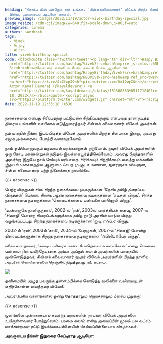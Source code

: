 ```yaml
---
heading: "ரொம்ப மிஸ் பன்றோம் சார் உங்கள. ‘சின்னக்கலைவாணர்’ விவேக் பிறந்த தினம்
  இன்று. அவருடைய ஆடியோ வைரல். "
preview_image: /images/2022/11/19/actor-vivek-birthday-special.jpg
image_resize: /cdn-cgi/image/w=640,fit=scale-down,q=80,f=auto
categories: cinema
authors: Santhosh
tags:
  - Vivek
  - Vijay
  - Ajith
title: vivek-birthday-special
code: <blockquote class="twitter-tweet"><p lang="ta" dir="ltr">Happy Birthday <a
  href="https://twitter.com/hashtag/Vivek?src=hash&amp;ref_src=twsrc%5Etfw">#Vivek</a>
  Sir<br><br>விவேக் சார் என்னிடம் பேசிய கடைசி பேச்சு ஆடியோ <a
  href="https://twitter.com/hashtag/HappyBirthdayVivek?src=hash&amp;ref_src=twsrc%5Etfw">#HappyBirthdayVivek</a><a
  href="https://twitter.com/hashtag/HBDVivek?src=hash&amp;ref_src=twsrc%5Etfw">#HBDVivek</a>
  <a href="https://t.co/8oI9zpIQnh">pic.twitter.com/8oI9zpIQnh</a></p>&mdash;
  Actor Kayal Devaraj (@kayaldevaraj) <a
  href="https://twitter.com/kayaldevaraj/status/1593683339051171840?ref_src=twsrc%5Etfw">November
  18, 2022</a></blockquote> <script async
  src="https://platform.twitter.com/widgets.js" charset="utf-8"></script>
date: 2022-11-19 12:33:18 +0530
---
```

நகைச்சுவை என்பது சிரிப்பதற்கு மட்டுமல்ல சிந்திப்பதற்கும் என்பதை தான் நடித்த திரைப்படங்களின் வாயிலாக எடுத்துரைத்தவர் சின்னக் கலைவாணர் விவேக் அவர்கள். 

நம் மனதில் நீங்கா இடம் பிடித்த விவேக் அவர்களின் பிறந்த தினமான இன்று, அவரது சமூக அக்கரையை போற்றி வணங்குவோம்.

நாம் ஒவ்வொருவரும் மறவாமல் மரக்கன்றுகள் நடுவோம். நடிகர் விவேக் அவர்களின்   ஒரு கோடி மரக்கன்றுகள் நடுதல் இலக்கை பூர்த்திசெய்வோம். அவரது பிறந்தநாளில் அவர்க்கு இதுவே நாம் செய்யும் மரியாதை. சிரிக்கவும் சிந்திக்கவும் வைத்து மக்களின் இதய சிம்மாசனத்தில் ஆளுமை செய்த முடிசூடா மன்னன், ஜனரஞ்சக கலைஞன், சின்ன கலைவாணர் பற்றி நினைக்காத நாளில்லை.

{{< adsense >}}

பெற்ற விருதுகள் சில:
சிறந்த நகைச்சுவை நடிகருக்கான ‘தேசிய தமிழ் திரைப்பட விருதுகள்’ பெற்றார்.
சிறந்த ஆண் நகைச்சுவை நடிகருக்கான ‘எடிசன் விருது’.
சிறந்த நகைச்சுவை நடிகருக்கான ‘கொடைக்கானல் பண்பலை வானொலி விருது’.

‘உன்னருகே நானிருந்தால்’, 2002-ல் ‘ரன்’, 2003ல் ‘பார்த்திபன் கனவு’, 2007-ல் ‘சிவாஜி’ போன்ற திரைப்டங்களுக்காக தமிழ் நாடு அரசின் மாநில விருது வழங்கப்பட்டது.
சிறந்த நகைச்சுவை நடிகருக்கான ‘ஐ.டி.எஃப்.ஏ விருது.

2002-ல் ‘ரன்’, 2003ல் ‘சாமி’, 2004-ல் ‘பேரழகன், 2007-ல் ‘சிவாஜி’ போன்ற திரைப்டங்களுக்காக சிறந்த நகைச்சுவை நடிகருக்கான ‘ஃபிலிம்ஃபேர் விருது’.

கலையுலக நாயகர், ‘வாடிய பயிரைக் கண்ட போதெல்லாம் வாடினேன்’ என்று சொன்ன வள்ளலாரின் உயிர்நேயத்தை அய்யா அப்துல் கலாம் அவர்களின் பாதையில் முன்னெடுத்தவர், சின்னக் கலைவாணர் நடிகர் விவேக் அவர்களின் பிறந்த நாளில் அவரின் கொள்கைகளை நெஞ்சில் நிறுத்துவது நம் கடமை. 

![](/images/2022/11/19/vivek-birthday-special.jpg)

தனிமையில் அழுத  பலருக்கு 
தன்னம்பிக்கை கொடுத்து
வலிகளை வலிமையுடன் 
எதிர்கொள்ள வைத்தவர்
விவேக்!

அவர் பேசிய வசனங்களில் ஒன்று 
தோத்தாலும் ஜெயிச்சாலும் மீசைய முறுக்கு!

{{< adsense >}}

ஜனங்களை புன்னகையால் கவர்ந்த மரங்களின் நாயகன் விவேக் அவர்களை உயிருள்ளவரை போற்றுவோம். பசுமை கலாம் என்ற அமைப்பின் மூலம் பல லட்சம் மரக்கன்றுகள் நட்டு இயர்க்கையன்னையின் செல்லப்பிள்ளையாக திகழ்ந்தவர். 

**அவருடைய நீங்கள் இதுவரை கேட்டிராத ஆடியோ:**